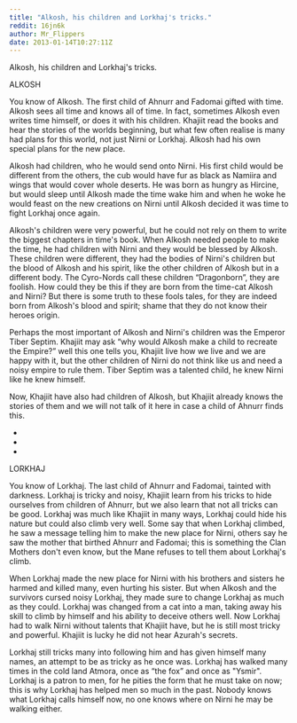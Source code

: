 ```yaml
---
title: "Alkosh, his children and Lorkhaj's tricks."
reddit: 16jn6k
author: Mr_Flippers
date: 2013-01-14T10:27:11Z
---
```


Alkosh, his children and Lorkhaj's tricks.

ALKOSH

You know of Alkosh. The first child of Ahnurr and Fadomai gifted with time. Alkosh sees all time and knows all of time. In fact, sometimes Alkosh even writes time himself, or does it with his children. Khajiit read the books and hear the stories of the worlds beginning, but what few often realise is many had plans for this world, not just Nirni or Lorkhaj. Alkosh had his own special plans for the new place.

Alkosh had children, who he would send onto Nirni. His first child would be different from the others, the cub would have fur as black as Namiira and wings that would cover whole deserts. He was born as hungry as Hircine, but would sleep until Alkosh made the time wake him and when he woke he would feast on the new creations on Nirni until Alkosh decided it was time to fight Lorkhaj once again.

Alkosh's children were very powerful, but he could not rely on them to write the biggest chapters in time's book. When Alkosh needed people to make the time, he had children with Nirni and they would be blessed by Alkosh. These children were different, they had the bodies of Nirni's children but the blood of Alkosh and his spirit, like the other children of Alkosh but in a different body. The Cyro-Nords call these children “Dragonborn”, they are foolish. How could they be this if they are born from the time-cat Alkosh and Nirni? But there is some truth to these fools tales, for they are indeed born from Alkosh's blood and spirit; shame that they do not know their heroes origin.

Perhaps the most important of Alkosh and Nirni's children was the Emperor Tiber Septim. Khajiit may ask “why would Alkosh make a child to recreate the Empire?” well this one tells you, Khajiit live how we live and we are happy with it, but the other children of Nirni do not think like us and need a noisy empire to rule them. Tiber Septim was a talented child, he knew Nirni like he knew himself.

Now, Khajiit have also had children of Alkosh, but Khajiit already knows the stories of them and we will not talk of it here in case a child of Ahnurr finds this.

 
*
* 
*

 
LORKHAJ

You know of Lorkhaj. The last child of Ahnurr and Fadomai, tainted with darkness. Lorkhaj is tricky and noisy, Khajiit learn from his tricks to hide ourselves from children of Ahnurr, but we also learn that not all tricks can be good. Lorkhaj was much like Khajiit in many ways, Lorkhaj could hide his nature but could also climb very well. Some say that when Lorkhaj climbed, he saw a message telling him to make the new place for Nirni, others say he saw the mother that birthed Ahnurr and Fadomai; this is something the Clan Mothers don't even know, but the Mane refuses to tell them about Lorkhaj's climb.

When Lorkhaj made the new place for Nirni with his brothers and sisters he harmed and killed many, even hurting his sister. But when Alkosh and the survivors cursed noisy Lorkhaj, they made sure to change Lorkhaj as much as they could. Lorkhaj was changed from a cat into a man, taking away his skill to climb by himself and his ability to deceive others well. Now Lorkhaj had to walk Nirni without talents that Khajiit have, but he is still most tricky and powerful. Khajiit is lucky he did not hear Azurah's secrets.

Lorkhaj still tricks many into following him and has given himself many names, an attempt to be as tricky as he once was. Lorkhaj has walked many times in the cold land Atmora, once as “the fox” and once as "Ysmir". Lorkhaj is a patron to men, for he pities the form that he must take on now; this is why Lorkhaj has helped men so much in the past. Nobody knows what Lorkhaj calls himself now, no one knows where on Nirni he may be walking either.
